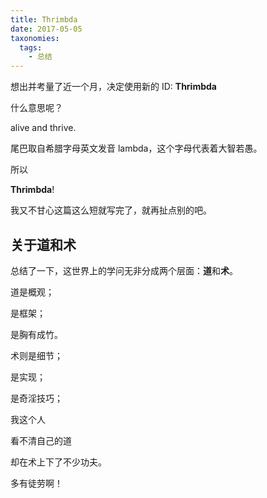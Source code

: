 ```yaml
---
title: Thrimbda
date: 2017-05-05
taxonomies:
  tags:
    - 总结
---
```


想出并考量了近一个月，决定使用新的 ID: **Thrimbda**

什么意思呢？

alive and thrive.

尾巴取自希腊字母英文发音 lambda，这个字母代表着大智若愚。

所以

**Thrimbda**!

<!--more-->

我又不甘心这篇这么短就写完了，就再扯点别的吧。

## 关于道和术

总结了一下，这世界上的学问无非分成两个层面：**道**和**术**。

道是概观；

是框架；

是胸有成竹。

术则是细节；

是实现；

是奇淫技巧；

我这个人

看不清自己的道

却在术上下了不少功夫。

多有徒劳啊！
